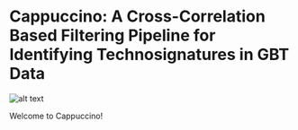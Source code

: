 # Cappuccino: A Cross-Correlation Based Filtering Pipeline for Identifying Technosignatures in GBT Data 


![alt text](https://images.breakthroughinitiatives.org/30f8382ef8aae311167b4362922c2d1b.jpg)

Welcome to Cappuccino! 
